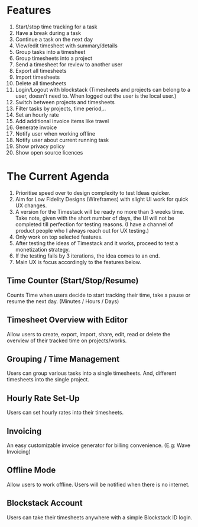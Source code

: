 # Features

1. Start/stop time tracking for a task
1. Have a break during a task
1. Continue a task on the next day
1. View/edit timesheet with summary/details
1. Group tasks into a timesheet
1. Group timesheets into a project
1. Send a timesheet for review to another user
1. Export all timesheets
1. Import timesheets
1. Delete all timesheets
1. Login/Logout with blockstack (Timesheets and projects can belong to a user, doesn't need to. When logged out the user is the local user.)
1. Switch between projects and timesheets
1. Filter tasks by projects, time period,..
1. Set an hourly rate
1. Add additional invoice items like travel
1. Generate invoice
1. Notify user when working offline
1. Notify user about current running task
1. Show privacy policy
1. Show open source licences


# The Current Agenda

1. Prioritise speed over to design complexity to test Ideas quicker.
1. Aim for Low Fidelity Designs (Wireframes) with slight UI work for quick UX changes.
1. A version for the Timestack will be ready no more than 3 weeks time. Take note, given with the short number of days, the UI will not be completed till perfection for testing reasons. (I have a channel of product people who I always reach out for UX testing.)
1. Only work on top selected features.
1. After testing the ideas of Timestack and it works, proceed to test a monetization strategy.
1. If the testing fails by 3 iterations, the idea comes to an end.
1. Main UX is focus accordingly to the features below.

## Time Counter (Start/Stop/Resume)
Counts Time when users decide to start tracking their time, take a pause or resume the next day.
(Minutes / Hours / Days)

## Timesheet Overview with Editor
Allow users to create, export, import, share, edit, read or delete the overview of their tracked time on projects/works.

## Grouping / Time Management
Users can group various tasks into a single timesheets. And, different timesheets into the single project.

## Hourly Rate Set-Up
Users can set hourly rates into their timesheets.

## Invoicing
An easy customizable invoice generator for billing convenience. (E.g: Wave Invoicing)

## Offline Mode
Allow users to work offline. Users will be notified when there is no internet.

## Blockstack Account
Users can take their timesheets anywhere with a simple Blockstack ID login.
